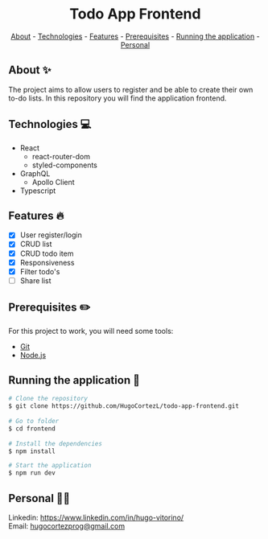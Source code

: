 <h1 align="center"> Todo App Frontend</h1>

<nav align="center">
    <a href="#about">About</a>
    - <a href="#technologies">Technologies</a>
    - <a href="#Features">Features</a>
    - <a href="#pre">Prerequisites</a>
    - <a href="#running">Running the application</a>
    - <a href="#personal">Personal</a>
</nav>
 
<h2 id="about">About ✨</h2>
 
The project aims to allow users to register and be able to create their own to-do lists. In this repository you will find the application frontend.
 
<h2 id="technologies">Technologies 💻</h2>
 
- React
    - react-router-dom
    - styled-components
- GraphQL
    - Apollo Client
- Typescript
 
<h2 id="Features">Features 🔥</h2>

* [X] User register/login
* [X] CRUD list
* [X] CRUD todo item
* [X] Responsiveness
* [X] Filter todo's
* [ ] Share list

<h2 id="pre">Prerequisites ✏️</h2>
 
For this project to work, you will need some tools:

* [Git](https://git-scm.com/downloads)
* [Node.js](https://nodejs.org/en/download/)
 
<h2 id="running">Running the application 🎲</h2>

 
```bash
# Clone the repository
$ git clone https://github.com/HugoCortezL/todo-app-frontend.git
 
# Go to folder
$ cd frontend
 
# Install the dependencies
$ npm install

# Start the application
$ npm run dev
```
 
<h2 id="personal">Personal 🙋‍♂️</h2>
 
Linkedin: https://www.linkedin.com/in/hugo-vitorino/
</br>
Email: hugocortezprog@gmail.com